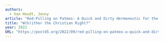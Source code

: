 ```yaml
---
authors:
  - Van Houdt, Jenny
article: "Red-Pilling on Patmos: A Quick and Dirty Hermeneutic for the Evangelical–QAnon Connection"
title: "W(h)ither the Christian Right?"
year: 2022
URL: "https://post45.org/2022/09/red-pilling-on-patmos-a-quick-and-dirty-hermeneutic-for-the-evangelical-qanon-connection"
---
```


